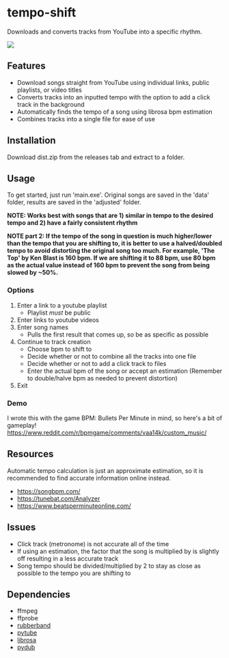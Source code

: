# tempo-shift
Downloads and converts tracks from YouTube into a specific rhythm. 

![](demo.gif)

## Features
* Download songs straight from YouTube using individual links, public playlists, or video titles
* Converts tracks into an inputted tempo with the option to add a click track in the background
* Automatically finds the tempo of a song using librosa bpm estimation
* Combines tracks into a single file for ease of use

## Installation
Download dist.zip from the releases tab and extract to a folder.

## Usage
To get started, just run 'main.exe'. Original songs are saved in the 'data' folder, results are saved in the 'adjusted' folder.

**NOTE: Works best with songs that are 1) similar in tempo to the desired tempo and 2) have a fairly consistent rhythm**

**NOTE part 2: If the tempo of the song in question is much higher/lower than the tempo that you are shifting to, it is better to use a halved/doubled tempo to avoid distorting the original song too much. 
For example, 'The Top' by Ken Blast is 160 bpm. If we are shifting it to 88 bpm, use 80 bpm as the actual value instead of 160 bpm to prevent the song from being slowed by ~50%.**

### Options
1. Enter a link to a youtube playlist
   * Playlist *must* be public
2. Enter links to youtube videos
3. Enter song names
   * Pulls the first result that comes up, so be as specific as possible
4. Continue to track creation 
   * Choose bpm to shift to
   * Decide whether or not to combine all the tracks into one file
   * Decide whether or not to add a click track to files
   * Enter the actual bpm of the song or accept an estimation (Remember to double/halve bpm as needed to prevent distortion)
5. Exit

### Demo
I wrote this with the game BPM: Bullets Per Minute in mind, so here's a bit of gameplay!
https://www.reddit.com/r/bpmgame/comments/vaa14k/custom_music/

## Resources
Automatic tempo calculation is just an approximate estimation, so it is recommended to find accurate information online instead. 

* https://songbpm.com/
* https://tunebat.com/Analyzer
* https://www.beatsperminuteonline.com/

## Issues
* Click track (metronome) is not accurate all of the time
* If using an estimation, the factor that the song is multiplied by is slightly off resulting in a less accurate track
* Song tempo should be divided/multiplied by 2 to stay as close as possible to the tempo you are shifting to

## Dependencies
* ffmpeg
* ffprobe
* [rubberband](https://pypi.org/project/pyrubberband/)
* [pytube](https://pypi.org/project/pytube/)
* [librosa](https://pypi.org/project/librosa/)
* [pydub](https://pypi.org/project/pydub/)
